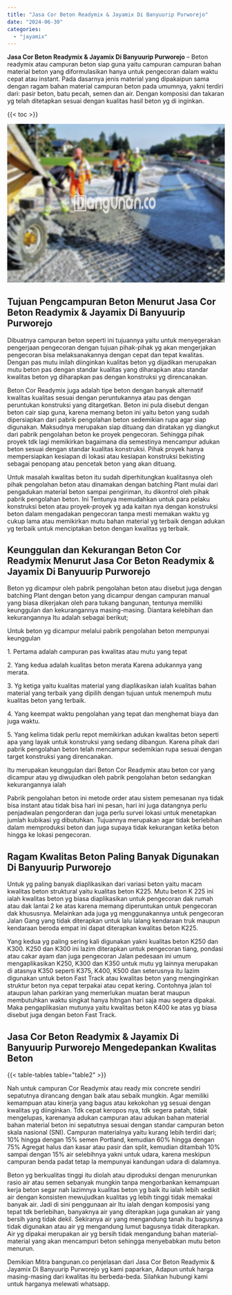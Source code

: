 ```yaml
---
title: "Jasa Cor Beton Readymix & Jayamix Di Banyuurip Purworejo"
date: "2024-06-30"
categories: 
  - "jayamix"
---
```


**Jasa Cor Beton Readymix & Jayamix Di Banyuurip Purworejo** – Beton readymix atau campuran beton siap guna yaitu campuran campuran bahan material beton yang diformulasikan hanya untuk pengecoran dalam waktu cepat atau instant. Pada dasarnya jenis material yang dipakaipun sama dengan ragam bahan material campuran beton pada umumnya, yakni terdiri dari: pasir beton, batu pecah, semen dan air. Dengan komposisi dan takaran yg telah ditetapkan sesuai dengan kualitas hasil beton yg di inginkan.

{{< toc >}}

![Jasa Cor Beton Readymix & Jayamix Di Banyuurip Purworejo](/images/jasa-cor-readymix-40.png)

## Tujuan Pengcampuran Beton Menurut Jasa Cor Beton Readymix & Jayamix Di Banyuurip Purworejo

Dibuatnya campuran beton seperti ini tujuannya yaitu untuk menyegerakan pengerjaan pengecoran dengan tujuan pihak-pihak yg akan mengerjakan pengecoran bisa melaksanakannya dengan cepat dan tepat kwalitas. Dengan pas mutu inilah diinginkan kualitas beton yg dijadikan merupakan mutu beton pas dengan standar kualitas yang diharapkan atau standar kwalitas beton yg diharapkan pas dengan konstruksi yg direncanakan.

Beton Cor Readymix juga adalah tipe beton dengan banyak alternatif kwalitas kualitas sesuai dengan peruntukannya atau pas dengan peruntukan konstruksi yang ditargetkan. Beton ini pula disebut dengan beton cair siap guna, karena memang beton ini yaitu beton yang sudah dipersiapkan dari pabrik pengolahan beton sedemikian rupa agar siap digunakan. Maksudnya merupakan siap dituang dan diratakan yg diangkut dari pabrik pengolahan beton ke proyek pengecoran. Sehingga pihak proyek tdk lagi memikirkan bagaimana dia semestinya mencampur adukan beton sesuai dengan standar kualitas konstruksi. Pihak proyek hanya mempersiapkan kesiapan di lokasi atau kesiapan konstruksi bekisting sebagai penopang atau pencetak beton yang akan dituang.

Untuk masalah kwalitas beton itu sudah diperhitungkan kualitasnya oleh pihak pengolahan beton atau dinamakan dengan batching Plant mulai dari pengadukan material beton sampai pengiriman, itu dikontrol oleh pihak pabrik pengolahan beton. Ini Tentunya memudahkan untuk para pelaku konstruksi beton atau proyek-proyek yg ada kaitan nya dengan konstruksi beton dalam mengadakan pengecoran tanpa mesti memakan waktu yg cukup lama atau memikirkan mutu bahan material yg terbaik dengan adukan yg terbaik untuk menciptakan beton dengan kwalitas yg terbaik.

## Keunggulan dan Kekurangan Beton Cor Readymix Menurut Jasa Cor Beton Readymix & Jayamix Di Banyuurip Purworejo

Beton yg dicampur oleh pabrik pengolahan beton atau disebut juga dengan batching Plant dengan beton yang dicampur dengan campuran manual yang biasa dikerjakan oleh para tukang bangunan, tentunya memiliki keunggulan dan kekurangannya masing-masing. Diantara kelebihan dan kekurangannya Itu adalah sebagai berikut;

Untuk beton yg dicampur melalui pabrik pengolahan beton mempunyai keunggulan

1\. Pertama adalah campuran pas kwalitas atau mutu yang tepat

2\. Yang kedua adalah kualitas beton merata Karena adukannya yang merata.

3\. Yg ketiga yaitu kualitas material yang diaplikasikan ialah kualitas bahan material yang terbaik yang dipilih dengan tujuan untuk menempuh mutu kualitas beton yang terbaik.

4\. Yang keempat waktu pengolahan yang tepat dan menghemat biaya dan juga waktu.

5\. Yang kelima tidak perlu repot memikirkan adukan kwalitas beton seperti apa yang layak untuk konstruksi yang sedang dibangun. Karena pihak dari pabrik pengolahan beton telah mencampur sedemikian rupa sesuai dengan target konstruksi yang direncanakan.

Itu merupakan keunggulan dari Beton Cor Readymix atau beton cor yang dicampur atau yg diwujudkan oleh pabrik pengolahan beton sedangkan kekurangannya ialah

Pabrik pengolahan beton ini metode order atau sistem pemesanan nya tidak bisa instant atau tidak bisa hari ini pesan, hari ini juga datangnya perlu penjadwalan pengorderan dan juga perlu survei lokasi untuk menetapkan jumlah kubikasi yg dibutuhkan. Tujuannya merupakan agar tidak berlebihan dalam memproduksi beton dan juga supaya tidak kekurangan ketika beton hingga ke lokasi pengecoran.

## Ragam Kwalitas Beton Paling Banyak Digunakan Di Banyuurip Purworejo

Untuk yg paling banyak diaplikasikan dari variasi beton yaitu macam kwalitas beton struktural yaitu kualitas beton K225. Mutu beton K 225 ini ialah kwalitas beton yg biasa diaplikasikan untuk pengecoran dak rumah atau dak lantai 2 ke atas karena memang diperuntukan untuk pengecoran dak khususnya. Melainkan ada juga yg menggunakannya untuk pengecoran Jalan Gang yang tidak diterapkan untuk lalu lalang kendaraan truk maupun kendaraan beroda empat ini dapat diterapkan kwalitas beton K225.

Yang kedua yg paling sering kali digunakan yakni kualitas beton K250 dan K300. K250 dan K300 ini lazim diterapkan untuk pengecoran tiang, pondasi atau cakar ayam dan juga pengecoran Jalan pedesaan ini umum mengaplikasikan K250, K300 dan K350 untuk mutu yg lainnya merupakan di atasnya K350 seperti K375, K400, K500 dan seterusnya itu lazim digunakan untuk beton Fast Track atau kwalitas beton yang menginginkan struktur beton nya cepat terpakai atau cepat kering. Contohnya jalan tol ataupun lahan parkiran yang memerlukan muatan berat maupun membutuhkan waktu singkat hanya hitngan hari saja mau segera dipakai. Maka pengaplikasian mutunya yaitu kwalitas beton K400 ke atas yg biasa disebut juga dengan beton Fast Track.

## Jasa Cor Beton Readymix & Jayamix Di Banyuurip Purworejo Mengedepankan Kwalitas Beton

{{< table-tables table="table2" >}}

Nah untuk campuran Cor Readymix atau ready mix concrete sendiri sepatutnya dirancang dengan baik atau sebaik mungkin. Agar memiliki kemampuan atau kinerja yang bagus atau kekokohan yg sesuai dengan kwalitas yg diinginkan. Tdk cepat keropos nya, tdk segera patah, tidak mengelupas, karenanya adukan campuran atau adukan bahan material bahan material beton ini sepatutnya sesuai dengan standar campuran beton skala nasional (SNI). Campuran materialnya yaitu kurang lebih terdiri dari; 10% hingga dengan 15% semen Portland, kemudian 60% hingga dengan 75% Agregat halus dan kasar atau pasir dan split, kemudian ditambah 10% sampai dengan 15% air selebihnya yakni untuk udara, karena meskipun campuran benda padat tetap Ia mempunyai kandungan udara di dalamnya.

Beton yg berkualitas tinggi itu diolah atau diproduksi dengan menurunkan rasio air atau semen sebanyak mungkin tanpa mengorbankan kemampuan kerja beton segar nah lazimnya kualitas beton yg baik itu ialah lebih sedikit air dengan konsisten mewujudkan kualitas yg lebih tinggi tidak memakai banyak air. Jadi di sini penggunaan air Itu ialah dengan komposisi yang tepat tdk berlebihan, banyaknya air yang diterapkan juga gunakan air yang bersih yang tidak dekil. Sekiranya air yang mengandung tanah itu bagusnya tidak digunakan atau air yg mengandung lumut bagusnya tidak diterapkan. Air yg dipakai merupakan air yg bersih tidak mengandung bahan material-material yang akan mencampuri beton sehingga menyebabkan mutu beton menurun.

Demikian Mitra bangunan.co penjelasan dari Jasa Cor Beton Readymix & Jayamix Di Banyuurip Purworejo yg kami paparkan, Adapun untuk harga masing-masing dari kwalitas itu berbeda-beda. Silahkan hubungi kami untuk harganya melewati whatsapp.
